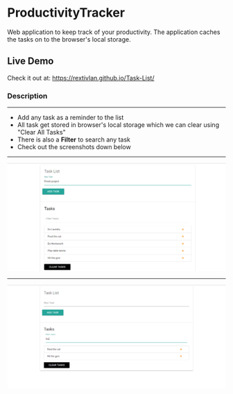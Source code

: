 # ProductivityTracker
Web application to keep track of your productivity. The application caches the tasks on to the browser's local storage.
## Live Demo
Check it out at: https://rextivlan.github.io/Task-List/
### Description
***
* Add any task as a reminder to the list
* All task get stored in browser's local storage which we can clear using "Clear All Tasks"
* There is also a **Filter** to search any task
* Check out the screenshots down below
***
![Screenshot1](img/ScreenshotTL0.png)
***
![Screenshot1](img/ScreenshotTL1.png)
